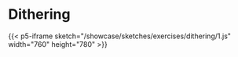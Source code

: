 # Dithering

{{< p5-iframe sketch="/showcase/sketches/exercises/dithering/1.js" width="760" height="780" >}}